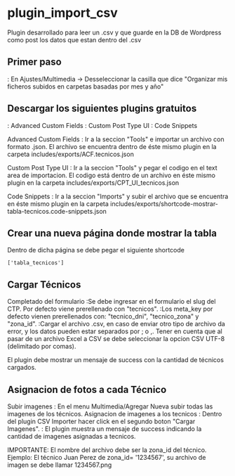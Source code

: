 # plugin_import_csv
Plugin desarrollado para leer un .csv y que guarde en la DB de Wordpress como post los datos que estan dentro del .csv

## Primer paso
: En Ajustes/Multimedia -> Desseleccionar la casilla que dice "Organizar mis ficheros subidos en carpetas basadas por mes y año"

## Descargar los siguientes plugins gratuitos
: Advanced Custom Fields
: Custom Post Type UI
: Code Snippets

Advanced Custom Fields
: Ir a la seccion "Tools" e importar un archivo con formato .json. El archivo se encuentra dentro de éste mismo plugin en la carpeta includes/exports/ACF.tecnicos.json

Custom Post Type UI
: Ir a la seccion "Tools" y pegar el codigo en el text area de importacion. El codigo está dentro de un archivo en éste mismo plugin en la carpeta includes/exports/CPT_UI_tecnicos.json

Code Snippets
: Ir a la seccion "Imports" y subir el archivo que se encuentra en éste mismo plugin en la carpeta includes/exports/shortcode-mostrar-tabla-tecnicos.code-snippets.json

## Crear una nueva página donde mostrar la tabla
 Dentro de dicha página se debe pegar el siguiente shortcode

```
['tabla_tecnicos']
```

## Cargar Técnicos
Completado del formulario
:Se debe ingresar en el formulario el slug del CTP. Por defecto viene prerellenado con "tecnicos".
:Los meta_key por defecto vienen prerellenados con: "tecnico_dni", "tecnico_zona" y "zona_id".
:Cargar el archivo .csv, en caso de enviar otro tipo de archivo da error, y los datos pueden estar separados por ; o ,. Tener en cuenta que al pasar de un archivo Excel a CSV se debe seleccionar la opcion CSV UTF-8 (delimitado por comas).

El plugin debe mostrar un mensaje de success con la cantidad de técnicos cargados.

## Asignacion de fotos a cada Técnico
Subir imagenes
: En el menu Multimedia/Agregar Nueva subir todas las imagenes de los técnicos. 
Asignacion de imagenes a los tecnicos
: Dentro del plugin CSV Importer hacer click en el segundo boton "Cargar Imagenes". 
: El plugin muestra un mensaje de success indicando la cantidad de imagenes asignadas a tecnicos.


IMPORTANTE: El nombre del archivo debe ser la zona_id del técnico. Ejemplo: El técnico Juan Perez de zona_id= '1234567', su archivo de imagen se debe llamar 1234567.png
